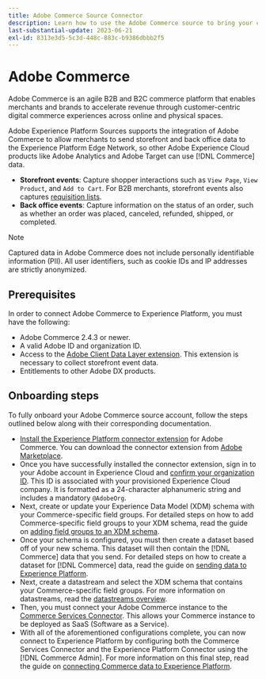 ```yaml
---
title: Adobe Commerce Source Connector
description: Learn how to use the Adobe Commerce source to bring your commerce data to Experience Platform.
last-substantial-update: 2023-06-21
exl-id: 8313e3d5-5c3d-448c-883c-b9386dbbb2f5
---
```

# Adobe Commerce

Adobe Commerce is an agile B2B and B2C commerce platform that enables merchants and brands to accelerate revenue through customer-centric digital commerce experiences across online and physical spaces. 

Adobe Experience Platform Sources supports the integration of Adobe Commerce to allow merchants to send storefront and back office data to the Experience Platform Edge Network, so other Adobe Experience Cloud products like Adobe Analytics and Adobe Target can use [!DNL Commerce] data.

* **Storefront events**: Capture shopper interactions such as `View Page`, `View Product`, and `Add to Cart`. For B2B merchants, storefront events also captures [requisition lists](<https://experienceleague.adobe.com/docs/commerce-admin/b2b/requisition-lists/requisition-lists.html>).
* **Back office events**: Capture information on the status of an order, such as whether an order was placed, canceled, refunded, shipped, or completed.

>[!NOTE]
>
>Captured data in Adobe Commerce does not include personally identifiable information (PII). All user identifiers, such as cookie IDs and IP addresses are strictly anonymized.

## Prerequisites

In order to connect Adobe Commerce to Experience Platform, you must have the following:

* Adobe Commerce 2.4.3 or newer.
* A valid Adobe ID and organization ID.
* Access to the [Adobe Client Data Layer extension](../../../tags/extensions/client/client-data-layer/overview.md). This extension is necessary to collect storefront event data.
* Entitlements to other Adobe DX products.

## Onboarding steps

To fully onboard your Adobe Commerce source account, follow the steps outlined below along with their corresponding documentation.

* [Install the Experience Platform connector extension](https://experienceleague.adobe.com/docs/commerce-merchant-services/experience-platform-connector/fundamentals/install.html) for Adobe Commerce. You can download the connector extension from [Adobe Marketplace](https://commercemarketplace.adobe.com/magento-experience-platform-connector.html).
* Once you have successfully installed the connector extension, sign in to your Adobe account in Experience Cloud and [confirm your organization ID](https://experienceleague.adobe.com/docs/core-services/interface/administration/organizations.html?lang=en#concept_EA8AEE5B02CF46ACBDAD6A8508646255). This ID is associated with your provisioned Experience Cloud company. It is formatted as a 24-character alphanumeric string and includes a mandatory `@AdobeOrg`.
* Next, create or update your Experience Data Model (XDM) schema with your Commerce-specific field groups. For detailed steps on how to add Commerce-specific field groups to your XDM schema, read the guide on [adding field groups to an XDM schema](https://experienceleague.adobe.com/docs/commerce-merchant-services/experience-platform-connector/fundamentals/update-xdm.html).
* Once your schema is configured, you must then create a dataset based off of your new schema. This dataset will then contain the [!DNL Commerce] data that you send. For detailed steps on how to create a dataset for [!DNL Commerce] data, read the guide on [sending data to Experience Platform](https://experienceleague.adobe.com/docs/platform-learn/implement-mobile-sdk/experience-cloud/platform.html?lang=en#create-a-dataset).
* Next, create a datastream and select the XDM schema that contains your Commerce-specific field groups. For more information on datastreams, read the [datastreams overview](https://experienceleague.adobe.com/docs/experience-platform/datastreams/overview.html).
* Then, you must connect your Adobe Commerce instance to the [Commerce Services Connector](https://experienceleague.adobe.com/docs/commerce-merchant-services/user-guides/integration-services/saas.html). This allows your Commerce instance to be deployed as SaaS (Software as a Service).
* With all of the aforementioned configurations complete, you can now connect to Experience Platform by configuring both the Commerce Services Connector and the Experience Platform Connector using the [!DNL Commerce Admin]. For more information on this final step, read the guide on [connecting Commerce data to Experience Platform](https://experienceleague.adobe.com/docs/commerce-merchant-services/experience-platform-connector/fundamentals/connect-data.html).
